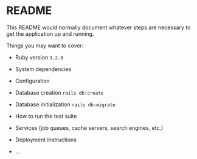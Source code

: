 # README

This README would normally document whatever steps are necessary to get the
application up and running.

Things you may want to cover:

* Ruby version `3.2.0`

* System dependencies

* Configuration

* Database creation `rails db:create`

* Database initialization `rails db:migrate`

* How to run the test suite

* Services (job queues, cache servers, search engines, etc.)

* Deployment instructions

* ...
